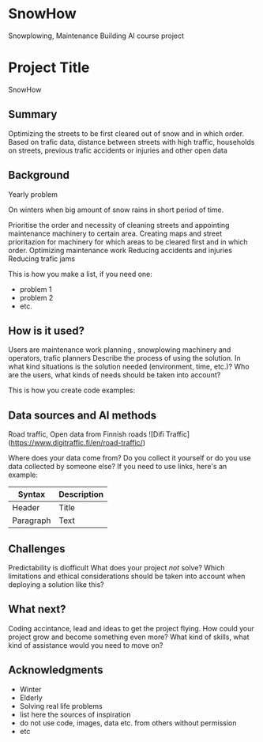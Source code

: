 # SnowHow
Snowplowing, Maintenance
Building AI course project

# Project Title

SnowHow

## Summary
Optimizing the streets to be first cleared out of snow and in which order.
Based on trafic data, distance between streets with high traffic, households on streets, previous trafic accidents or injuries and other open data
## Background
Yearly problem

On winters when big amount of snow rains in short period of time.

Prioritise the order and necessity of cleaning streets and appointing maintenance machinery to certain area.
Creating maps and street prioritazion for machinery for which areas to be cleared first and in which order.
Optimizing maintenance work
Reducing accidents and injuries
Reducing trafic jams

This is how you make a list, if you need one:
* problem 1
* problem 2
* etc.


## How is it used?
Users are maintenance work planning , snowplowing machinery and operators, trafic planners
Describe the process of using the solution. In what kind situations is the solution needed (environment, time, etc.)? Who are the users, what kinds of needs should be taken into account?

This is how you create code examples:


## Data sources and AI methods
Road traffic, Open data from Finnish roads
![Difi Traffic] (https://www.digitraffic.fi/en/road-traffic/)

Where does your data come from? Do you collect it yourself or do you use data collected by someone else?
If you need to use links, here's an example:

| Syntax      | Description |
| ----------- | ----------- |
| Header      | Title       |
| Paragraph   | Text        |

## Challenges
Predictability is diofficult
What does your project _not_ solve? Which limitations and ethical considerations should be taken into account when deploying a solution like this?

## What next?
Coding accintance, lead and ideas to get the project flying.
How could your project grow and become something even more? What kind of skills, what kind of assistance would you need to move on? 

## Acknowledgments
* Winter
* Elderly
* Solving real life problems
* list here the sources of inspiration 
* do not use code, images, data etc. from others without permission
* etc
